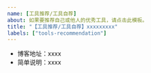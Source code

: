 ```yaml
---
name: [工具推荐/工具自荐]
about: 如果要推荐自己或他人的优秀工具，请点击此模板。
title: "【工具推荐/工具自荐】xxxxxxxxx"
labels: ["tools-recommendation"]
---
```



<!-- 请尽量按照如下规范提交信息，以便管理员审核。 -->
<!-- 点击上方 “Preview” 立刻查看提交的内容 -->

- 博客地址：xxxx
- 简单说明：xxxx